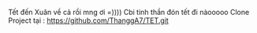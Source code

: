 Tết đến Xuân về cả rồi mng ơi =)))) Cbi tinh thần đón tết đi nàooooo
Clone Project tại : https://github.com/ThanggA7/TET.git
